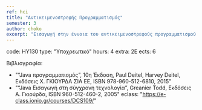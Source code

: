 ```yaml
---
ref: hci
title: "Αντικειμενοστρεφής Προγραμματισμός"
semester: 3
author: choko
excerpt: "Εισαγωγή στην έννοια του αντικειμενοστρεφούς προγραμματισμού. Βασικές έννοιες Java – Μεταβλητές – Δεδομένα – Υπολογισμοί. Δομές διακλάδωσης, πίνακες. Κλάσεις, Αντικείμενα και Κληρονομικότητα στη Java. Περιβάλλοντα Αλληλεπίδρασης στη Java. Η έννοια της εξαίρεσης και οι διάφοροι τρόποι χειρισμού των εξαιρέσεων. Δημιουργία Applets και χρησιμοποίηση τεχνικών εισόδων – εξόδων δεδομένων. Νήματα εκτέλεσης (threads) και παράλληλος προγραμματισμός με τη Java. Java graphics και animation. Java και προγραμματισμός για το διαδίκτυο. Εργαστήριο Προγραμματισμού (Επιλογή Γλώσσας: “Java”)."
---
```


code: ΗΥ130
type: "Υποχρεωτικό"
hours: 4
extra: 2Ε
ects: 6

Βιβλιογραφία: 
  - "“Java προγραμματισμός”, 10η Έκδοση, Paul Deitel, Harvey Deitel, Εκδόσεις Χ. ΓΚΙΟΥΡΔΑ ΣΙΑ ΕΕ, ISBN 978-960-512-6810, 2015"
  - "“Java Eισαγωγή στη σύγχρονη τεχνολογία”, Greanier Todd, Εκδόσεις Α. Γκιούρδα, ISBN 960-512-460-2, 2005"
eclass: "https://e-class.ionio.gr/courses/DCS109/"

